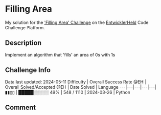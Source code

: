 # Filling Area

My solution for the ['Filling Area' Challenge](https://platform.entwicklerheld.de/challenge/filling-area?technology=Python) on the [EntwicklerHeld](https://platform.entwicklerheld.de/) Code Challenge Platform.

## Description
Implement an algorithm that 'fills' an area of 0s with 1s

## Challenge Info
Data last updated: 2024-05-11
Difficulty | Overall Success Rate @EH | Overall Solved/Accepted @EH | Date Solved | Language
---|---|---|---|---|
▮▮▯▯ | █████░░░░░ 49% | 548 / 1110 | 2024-03-26 | Python

## Comment

